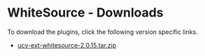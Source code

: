 
# WhiteSource - Downloads

To download the plugins, click the following version specific links.
- [ucv-ext-whitesource-2.0.15.tar.zip](https://raw.githubusercontent.com/UrbanCode/IBM-UCV-PLUGINS/main/files/ucv-ext-whitesource/ucv-ext-whitesource-2.0.15.tar.zip)

